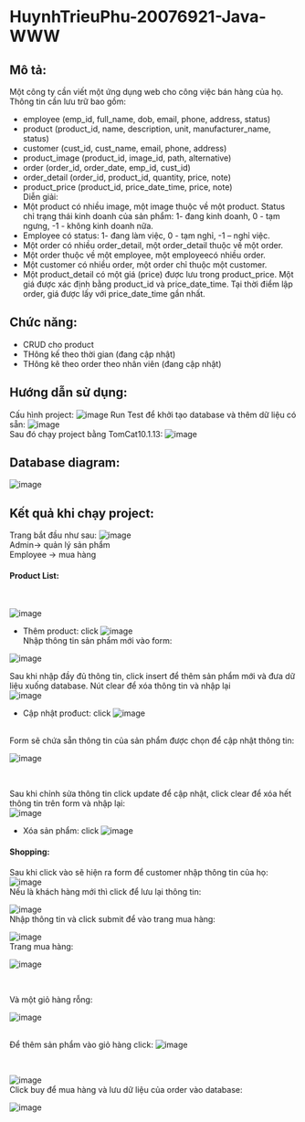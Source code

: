 # HuynhTrieuPhu-20076921-Java-WWW
## Mô tả:
Một công ty cần viết một ứng dụng web cho công việc bán hàng của họ. Thông tin cần lưu trữ bao gồm:
- employee (emp_id, full_name, dob, email, phone, address, status)
- product (product_id, name, description, unit, manufacturer_name, status)
- customer (cust_id, cust_name, email, phone, address)
- product_image (product_id, image_id, path, alternative)
- order (order_id, order_date, emp_id, cust_id)
- order_detail (order_id, product_id, quantity, price, note)
- product_price (product_id, price_date_time, price, note) </br>
Diễn giải:
- Một product có nhiều image, một image thuộc về một product. Status chỉ trạng thái kinh doanh 
của sản phẩm: 1- đang kinh doanh, 0 - tạm ngưng, -1 - không kinh doanh nữa.
- Employee có status: 1- đang làm việc, 0 - tạm nghỉ, -1 – nghỉ việc.
- Một order có nhiều order_detail, một order_detail thuộc về một order.
- Một order thuộc về một employee, một employeecó nhiều order.
- Một customer có nhiều order, một order chỉ thuộc một customer.
- Một product_detail có một giá (price) được lưu trong product_price. Một giá được xác định 
bằng product_id và price_date_time. Tại thời điểm lập order, giá được lấy với price_date_time 
gần nhất.
## Chức năng:
- CRUD cho product
- THông kế theo thời gian (đang cập nhật)
- THông kê theo order theo nhân viên (đang cập nhật)
## Hướng dẫn sử dụng:
Cấu hình project: ![image](https://github.com/Genzi135/HuynhTrieuPhu-20076921-Java-WWW/assets/104980263/72e944cd-75f1-4d9c-a79d-584884fd732c)
Run Test để khởi tạo database và thêm dữ liệu có sẵn: ![image](https://github.com/Genzi135/HuynhTrieuPhu-20076921-Java-WWW/assets/104980263/ee5ee530-2d49-48a9-a5d7-f667d8b5acb1) </br>
Sau đó chạy project bằng TomCat10.1.13: ![image](https://github.com/Genzi135/HuynhTrieuPhu-20076921-Java-WWW/assets/104980263/3d09e4cc-c453-4600-9360-ad3ed35debb3)

## Database diagram:
![image](https://github.com/Genzi135/HuynhTrieuPhu-20076921-Java-WWW/assets/104980263/a6192e83-3a52-4bed-a2b1-6f96b53c2f9f)

## Kết quả khi chạy project:
Trang bắt đầu như sau: ![image](https://github.com/Genzi135/HuynhTrieuPhu-20076921-Java-WWW/assets/104980263/1bbea317-28d3-42d3-910a-e99a80472e04)
</br> Admin-> quản lý sản phẩm
</br> Employee -> mua hàng
#### Product List: 
</br>

![image](https://github.com/Genzi135/HuynhTrieuPhu-20076921-Java-WWW/assets/104980263/71f25a5f-f995-461e-bfce-262f2c3ff258)
* Thêm product: click
   ![image](https://github.com/Genzi135/HuynhTrieuPhu-20076921-Java-WWW/assets/104980263/c91ee34e-dfa7-4cca-b8d1-ecac2b0472ea)
</br> Nhập thông tin sản phẩm mới vào form: </br>

![image](https://github.com/Genzi135/HuynhTrieuPhu-20076921-Java-WWW/assets/104980263/c0572f3c-91e9-405e-91df-ace5d74fa69c)

Sau khi nhập đầy đủ thông tin, click insert để thêm sản phẩm mới và đưa dữ liệu xuống database. Nút clear để xóa thông tin và nhập lại
</br> ![image](https://github.com/Genzi135/HuynhTrieuPhu-20076921-Java-WWW/assets/104980263/4e949724-629d-421d-9e16-39bc37466f31) </br>

* Cập nhật prođuct: click ![image](https://github.com/Genzi135/HuynhTrieuPhu-20076921-Java-WWW/assets/104980263/5da24df7-9d4c-4170-9cc6-aa583467a4c6)
  
</br> Form sẽ chứa sẵn thông tin của sản phẩm được chọn để cập nhật thông tin: </br>

![image](https://github.com/Genzi135/HuynhTrieuPhu-20076921-Java-WWW/assets/104980263/3ba9f0f6-1c4d-4e7c-86d9-064a74f005d0)

</br>

Sau khi chỉnh sửa thông tin click update để cập nhật, click clear để xóa hết thông tin trên form và nhập lại: </br>
![image](https://github.com/Genzi135/HuynhTrieuPhu-20076921-Java-WWW/assets/104980263/8698e876-3085-4412-93a9-f4c0a3c9b955)
* Xóa sản phẩm: click ![image](https://github.com/Genzi135/HuynhTrieuPhu-20076921-Java-WWW/assets/104980263/d320c3b0-1eec-47be-891b-1b439e2eabf2)

#### Shopping:
Sau khi click vào sẽ hiện ra form để customer nhập thông tin của họ: </br>
![image](https://github.com/Genzi135/HuynhTrieuPhu-20076921-Java-WWW/assets/104980263/efa6ae0f-a8ed-4884-86c4-81f93d0ba8cd)
</br> Nếu là khách hàng mới thì click để lưu lại thông tin:

![image](https://github.com/Genzi135/HuynhTrieuPhu-20076921-Java-WWW/assets/104980263/dedd16a5-9752-4eee-84b1-0c820545f979)
</br> Nhập thông tin và click submit để vào trang mua hàng:

![image](https://github.com/Genzi135/HuynhTrieuPhu-20076921-Java-WWW/assets/104980263/89bfc068-a101-4535-854a-531866a97452)
</br> Trang mua hàng: </br>

![image](https://github.com/Genzi135/HuynhTrieuPhu-20076921-Java-WWW/assets/104980263/fd8f4e1d-92c8-4d66-ae9a-a6e85472a412)


</br>

Và một giỏ hàng rỗng: </br> 

![image](https://github.com/Genzi135/HuynhTrieuPhu-20076921-Java-WWW/assets/104980263/a4c29376-62f4-4dc2-9314-435000044c68)


</br> Để thêm sản phẩm vào giỏ hàng click: 
![image](https://github.com/Genzi135/HuynhTrieuPhu-20076921-Java-WWW/assets/104980263/7d25513f-d6f9-4cea-81d5-277e940f7fc6)

</br>

![image](https://github.com/Genzi135/HuynhTrieuPhu-20076921-Java-WWW/assets/104980263/1e065594-9a8f-4d29-aae6-9a5b1f232aac)
</br>
Click buy để mua hàng và lưu dữ liệu của order vào database:

![image](https://github.com/Genzi135/HuynhTrieuPhu-20076921-Java-WWW/assets/104980263/182818ca-dba3-4657-aa99-2d7cc4806b54)



